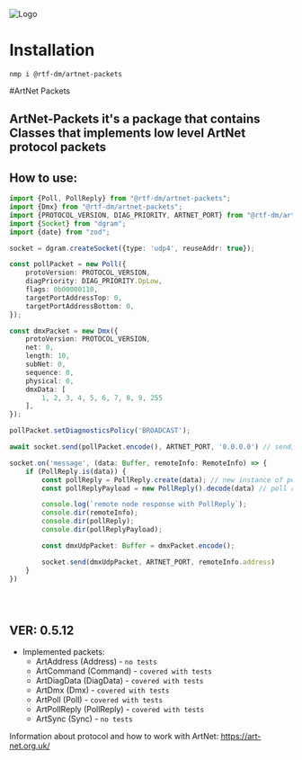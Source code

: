 ![Logo](https://svetovik.info/uploads/default/original/2X/a/ac6c237d7d511820d297f43b0d1682b66010e1de.png)

# Installation
`nmp i @rtf-dm/artnet-packets`

#ArtNet Packets

## ArtNet-Packets it's a package that contains Classes that implements low level ArtNet protocol packets

## How to use:

```typescript
import {Poll, PollReply} from "@rtf-dm/artnet-packets";
import {Dmx} from "@rtf-dm/artnet-packets";
import {PROTOCOL_VERSION, DIAG_PRIORITY, ARTNET_PORT} from "@rtf-dm/artnet-packets";
import {Socket} from "dgram";
import {date} from "zod";

socket = dgram.createSocket({type: 'udp4', reuseAddr: true});

const pollPacket = new Poll({
    protoVersion: PROTOCOL_VERSION,
    diagPriority: DIAG_PRIORITY.DpLow,
    flags: 0b00000110,
    targetPortAddressTop: 0,
    targetPortAddressBottom: 0,
});

const dmxPacket = new Dmx({
    protoVersion: PROTOCOL_VERSION,
    net: 0,
    length: 10,
    subNet: 0,
    sequence: 0,
    physical: 0,
    dmxData: [
        1, 2, 3, 4, 5, 6, 7, 8, 9, 255
    ],
});

pollPacket.setDiagnosticsPolicy('BROADCAST');

await socket.send(pollPacket.encode(), ARTNET_PORT, '0.0.0.0') // sending a broadcast poll packet to trigger ArtNet node reply with poll reply

socket.on('message', (data: Buffer, remoteInfo: RemoteInfo) => {
    if (PollReply.is(data)) {
        const pollReply = PollReply.create(data); // new instance of poll reply
        const pollReplyPayload = new PollReply().decode(data) // poll reply payload

        console.log(`remote node response with PollReply`);
        console.dir(remoteInfo);
        console.dir(pollReply);
        console.dir(pollReplyPayload);

        const dmxUdpPacket: Buffer = dmxPacket.encode();

        socket.send(dmxUdpPacket, ARTNET_PORT, remoteInfo.address)
    }
})





```

## VER: 0.5.12
- Implemented packets:
  - ArtAddress (Address) - `no tests`
  - ArtCommand (Command) - `covered with tests`
  - ArtDiagData (DiagData) - `covered with tests`
  - ArtDmx (Dmx) - `covered with tests`
  - ArtPoll (Poll) - `covered with tests`
  - ArtPollReply (PollReply) - `covered with tests`
  - ArtSync (Sync) - `no tests`


Information about protocol and how to work with ArtNet: https://art-net.org.uk/